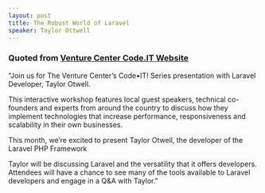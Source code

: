 ```yaml
---
layout: post
title: The Robust World of Laravel
speaker: Taylor Ottwell
---
```


### Quoted from [Venture Center Code.IT Website](https://www.venturecenter.co/events/codeit)

"Join us for The Venture Center’s Code•IT! Series presentation with Laravel Developer, Taylor Otwell.

This interactive workshop features local guest speakers, technical co-founders and experts from around the country to discuss how they implement technologies that increase performance, responsiveness and scalability in their own businesses.

This month, we’re excited to present Taylor Otwell, the developer of the Laravel PHP Framework

Taylor will be discussing Laravel and the versatility that it offers developers. Attendees will have a chance to see many of the tools available to Laravel developers and engage in a Q&A with Taylor."
